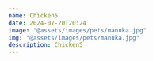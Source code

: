 ```yaml
---
name: Chicken5
date: 2024-07-20T20:24
image: "@assets/images/pets/manuka.jpg"
img: "@assets/images/pets/manuka.jpg"
description: Chicken5
---
```

